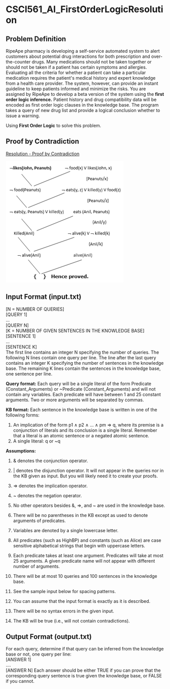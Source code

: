# CSCI561_AI_FirstOrderLogicResolution
  ## Problem Definition
  RipeApe pharmacy is developing a self-service automated system to alert customers about potential drug interactions for both prescription and over-the-counter drugs. Many medications should not be taken together or should not be taken if a patient has certain symptoms and allergies. Evaluating all the criteria for whether a patient can take a particular medication requires the patient's medical history and expert knowledge from a health care provider. The system, however, can provide an instant guideline to keep patients informed and minimize the risks. You are assigned by RipeApe to develop a beta version of the system using the **first order logic inference.** Patient history and drug compatibility data will be encoded as first order logic clauses in the knowledge base. The program takes a query of new drug list and provide a logical conclusion whether to issue a warning.
 
 Using **First Order Logic** to solve this problem.
 
 ## Proof by Contradiction
 
 [Resolution - Proof by Contradiction](https://en.wikipedia.org/wiki/Resolution_(logic) "Proof by Contradiction")
 
![](images/fol.png)
 ## Input Format (input.txt)
 [N = NUMBER OF QUERIES]
 <br/>[QUERY 1]
 <br/> ...
 <br/>[QUERY N]
  <br/> [K = NUMBER OF GIVEN SENTENCES IN THE KNOWLEDGE BASE]
  <br/>[SENTENCE 1]
  <br/> ...
  <br/>[SENTENCE K]
 <br/>The first line contains an integer N specifying the number of queries. The following N lines contain one query per line. The line after the last query contains an integer K specifying the number of sentences in the knowledge base. The remaining K lines contain the sentences in the knowledge base, one sentence per line.
  
**Query format:** Each query will be a single literal of the form Predicate (Constant_Arguments) or ~Predicate (Constant_Arguments) and will not contain any variables. Each predicate will have between 1 and 25 constant arguments. Two or more arguments will be separated by commas.

**KB format:** Each sentence in the knowledge base is written in one of the following forms:
1) An implication of the form p1 ∧ p2 ∧ ... ∧ pm ⇒ q, where its premise is a conjunction of literals and its conclusion is a single literal. Remember that a literal is an atomic sentence
or a negated atomic sentence.
2) A single literal: q or ~q

**Assumptions:**
1. & denotes the conjunction operator.
2. | denotes the disjunction operator. It will not appear in the queries nor in the KB given as
input. But you will likely need it to create your proofs.
3. => denotes the implication operator.
4. ~ denotes the negation operator.
5. No other operators besides &, =>, and ~ are used in the knowledge base.
6. There will be no parentheses in the KB except as used to denote arguments of predicates.
 
7. Variables are denoted by a single lowercase letter.
8. All predicates (such as HighBP) and constants (such as Alice) are case sensitive
alphabetical strings that begin with uppercase letters.
9. Each predicate takes at least one argument. Predicates will take at most 25 arguments. A
given predicate name will not appear with different number of arguments.
10. There will be at most 10 queries and 100 sentences in the knowledge base.
11. See the sample input below for spacing patterns.
12. You can assume that the input format is exactly as it is described.
13. There will be no syntax errors in the given input.
14. The KB will be true (i.e., will not contain contradictions).

## Output Format (output.txt)

For each query, determine if that query can be inferred from the knowledge base or not, one query per line:
<br/>[ANSWER 1]
<br/>....
<br/>[ANSWER N]
Each answer should be either TRUE if you can prove that the corresponding query sentence is true given the knowledge base, or FALSE if you cannot.

